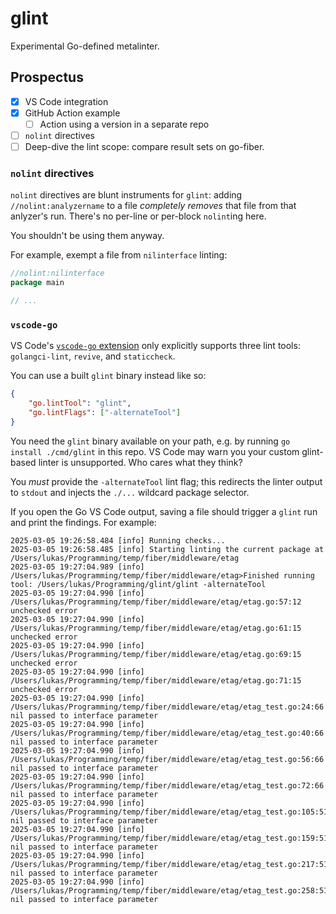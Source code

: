 # glint

Experimental Go-defined metalinter.

## Prospectus

- [x] VS Code integration
- [x] GitHub Action example
    - [ ] Action using a version in a separate repo
- [ ] `nolint` directives
- [ ] Deep-dive the lint scope: compare result sets on go-fiber.

### `nolint` directives

`nolint` directives are blunt instruments for `glint`: adding `//nolint:analyzername` to a file *completely removes* that file from that anlyzer's run. There's no per-line or per-block `nolint`ing here.

You shouldn't be using them anyway.

For example, exempt a file from `nilinterface` linting:

```go
//nolint:nilinterface
package main

// ...
```

### `vscode-go`

VS Code's [`vscode-go` extension](https://github.com/golang/vscode-go) only explicitly supports three lint tools: `golangci-lint`, `revive`, and `staticcheck`. 

You can use a built `glint` binary instead like so:

```json
{
    "go.lintTool": "glint",
    "go.lintFlags": ["-alternateTool"]
}
```

You need the `glint` binary available on your path, e.g. by running `go install ./cmd/glint` in this repo. VS Code may warn you your custom glint-based linter is unsupported. Who cares what they think?

You *must* provide the `-alternateTool` lint flag; this redirects the linter output to `stdout` and injects the `./...` wildcard package selector.

If you open the Go VS Code output, saving a file should trigger a `glint` run and print the findings. For example:

```log
2025-03-05 19:26:58.484 [info] Running checks...
2025-03-05 19:26:58.485 [info] Starting linting the current package at /Users/lukas/Programming/temp/fiber/middleware/etag
2025-03-05 19:27:04.989 [info] /Users/lukas/Programming/temp/fiber/middleware/etag>Finished running tool: /Users/lukas/Programming/glint/glint -alternateTool
2025-03-05 19:27:04.990 [info] /Users/lukas/Programming/temp/fiber/middleware/etag/etag.go:57:12 unchecked error
2025-03-05 19:27:04.990 [info] /Users/lukas/Programming/temp/fiber/middleware/etag/etag.go:61:15 unchecked error
2025-03-05 19:27:04.990 [info] /Users/lukas/Programming/temp/fiber/middleware/etag/etag.go:69:15 unchecked error
2025-03-05 19:27:04.990 [info] /Users/lukas/Programming/temp/fiber/middleware/etag/etag.go:71:15 unchecked error
2025-03-05 19:27:04.990 [info] /Users/lukas/Programming/temp/fiber/middleware/etag/etag_test.go:24:66 nil passed to interface parameter
2025-03-05 19:27:04.990 [info] /Users/lukas/Programming/temp/fiber/middleware/etag/etag_test.go:40:66 nil passed to interface parameter
2025-03-05 19:27:04.990 [info] /Users/lukas/Programming/temp/fiber/middleware/etag/etag_test.go:56:66 nil passed to interface parameter
2025-03-05 19:27:04.990 [info] /Users/lukas/Programming/temp/fiber/middleware/etag/etag_test.go:72:66 nil passed to interface parameter
2025-03-05 19:27:04.990 [info] /Users/lukas/Programming/temp/fiber/middleware/etag/etag_test.go:105:51 nil passed to interface parameter
2025-03-05 19:27:04.990 [info] /Users/lukas/Programming/temp/fiber/middleware/etag/etag_test.go:159:51 nil passed to interface parameter
2025-03-05 19:27:04.990 [info] /Users/lukas/Programming/temp/fiber/middleware/etag/etag_test.go:217:51 nil passed to interface parameter
2025-03-05 19:27:04.990 [info] /Users/lukas/Programming/temp/fiber/middleware/etag/etag_test.go:258:51 nil passed to interface parameter
```
